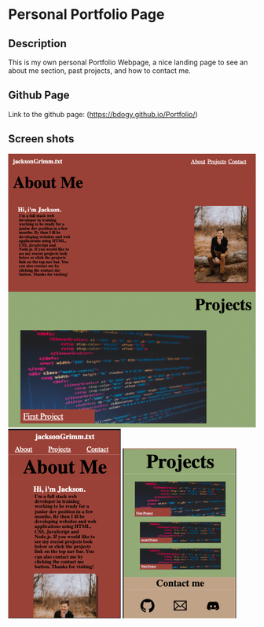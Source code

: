 # Personal Portfolio Page

## Description

This is my own personal Portfolio Webpage, a nice landing page to see an about me section, past projects, and how to contact me.

## Github Page

Link to the github page:
(https://bdogy.github.io/Portfolio/)

## Screen shots

![Alt text](assets/screenShots/portfolio_screenshot1.png)
![Alt text](assets/screenShots/portfolio_screenshot3.png)
![Alt text](assets/screenShots/portfolio_screenshot4.png)
